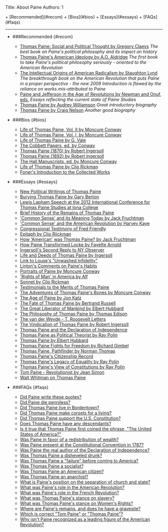 Title: About Paine
Authors: 1

<div id="jumpstrip" markdown="1">
+ [Recommended](#recom)
+ [Bios](#bios)
+ [Essays](#essays)
+ [FAQs](#faqs)
</div>

<hr style="clear:both"/>

<div class="writings" markdown="1">

+ ###Recommended {#recom}

    - [Thomas Paine: Social and Political Thought by Gregory Claeys](http://amzn.com/0044450907) *The best book on Paine's political philosophy and its impact on history*
    - [Thomas Paine's American Ideology by A.O. Aldridge](http://www.amazon.com/Thomas-Paines-American-Ideology-Aldridge/dp/0874132606/ref=sr_1_3?s=books&ie=UTF8&qid=1414245673&sr=1-3&keywords=Thomas+Paine%27s+AMerican+Ideology) *The first book to take Paine's political philosophy seriously - oriented to the American Revolution*
    - [The Intellectual Origins of American Radicalism by Staughton Lynd](http://www.amazon.com/s/ref=nb_sb_noss_1?url=search-alias%3Dstripbooks&field-keywords=Intellectual+origins+of+American+Radicalism) *The breakthrough book on the American Revolution that puts Paine in a proper perspective - the new 2009 Introduction is flawed by the reliance on works mis-attributed to Paine*
    - [Paine and Jefferson in the Age of Revolutions by Newman and Onuf, eds.](http://www.amazon.com/Paine-Jefferson-Revolutions-Jeffersonian-America/dp/0813934761) *Essays reflecting the current state of Paine Studies*
    - [Thomas Paine by Audrey Williamson](http://www.amazon.com/Thomas-Paine-Life-Work-Times/dp/0312801858/ref=sr_1_3?s=books&ie=UTF8&qid=1414246329&sr=1-3&keywords=Thomas+Paine+Audrey+Williamson) *Great introductory biography*
    - [Thomas Paine by Craig Nelson](http://www.amazon.com/Thomas-Paine-Enlightenment-Revolution-Nations/dp/0143112384/ref=sr_1_1?s=books&ie=UTF8&qid=1414246413&sr=1-1&keywords=Thomas+Paine+Craig+Nelson) *Another good biography*

+ ###Bios {#bios}

    - [Life of Thomas Paine, Vol. II by Moncure Conway](/aboutpaine/life-of-thomas-paine-vol-ii-by-moncure-conway.html)
    - [Life of Thomas Paine, Vol. I, by Moncure Conway](/aboutpaine/life-of-thomas-paine-by-moncure-conway.html)
    - [Life of Thomas Paine by G. Vale](/aboutpaine/life-of-thomas-paine-by-g-vale.html)
    - [The Cobbett Papers, ed. by Conway](/aboutpaine/the-cobbett-papers-ed-by-conway.html)
    - [Thomas Paine (1870) by Robert Ingersoll](/aboutpaine/thomas-paine-1870-by-robert-ingersoll.html)
    - [Thomas Paine (1892) by Robert Ingersoll](/aboutpaine/thomas-paine-1892-by-robert-ingersoll.html)
    - [The Hall Manuscripts, ed. by Moncure Conway](/aboutpaine/the-hall-manuscripts-ed-by-moncure-conway.html)
    - [Life of Thomas Paine by Clio Rickman](/aboutpaine/life-of-thomas-paine-by-clio-rickman.html)
    - [Foner's Introduction to the Collected Works](/aboutpaine/foner-s-introduction-to-the-collected-works.html)
    


+ ###Essays {#essays}

    - [New Political Writings of Thomas Paine](/aboutpaine/new-political-writings-of-thomas-paine.html)
    - [Burying Thomas Paine by Gary Berton](/aboutpaine/burying-thomas-paine.html)
    - [Lewis Lapham Speech at the 2012 International Conference for Thomas Paine Studies at Iona College](/aboutpaine/lewis-lapham-speech.html)
    - [Brief History of the Remains of Thomas Paine](/aboutpaine/brief-history-of-the-remains-of-thomas-paine.html)
    - ['Common Sense' and its Meaning Today by Jack Fruchtman](/aboutpaine/common-sense-and-its-meaning-today-by-jack-fruchtman.html)
    - ['Common Sense' and the American Revolution by Harvey Kaye](/aboutpaine/common-sense-and-the-american-revolution-by-harvey-kaye.html)
    - [Congressional Testimony of Fred Friendly](/aboutpaine/congressional-testimony-of-fred-friendly.html)
    - [Epitaph by Clio Riickman](/aboutpaine/epitaph-by-clio-riickman.html)
    - [How 'American' was Thomas Paine? by Jack Fruchtman](/aboutpaine/how-american-was-thomas-paine-by-jack-fruchtman.html)
    - [How Paine Transformed Locke by Fayette Arnold](/aboutpaine/how-paine-transformed-locke-by-fayette-arnold.html)
    - [Ingersoll's Second Reply to NY Observer](/aboutpaine/ingersoll-s-second-reply-to-ny-observer.html)
    - [Life and Deeds of Thomas Paine by Ingersoll](/aboutpaine/life-and-deeds-of-thomas-paine-by-ingersoll.html)
    - [Link to Louse's "Unwashed Infidelity"](/aboutpaine/link-to-louse-s-unwashed-infidelity.html)
    - [Linton's Comments on Paine's Habits](/aboutpaine/linton-s-commenst-on-paine-s-habits.html)
    - [Portraits of Paine by Moncure Conway](/aboutpaine/portraits-of-paine-by-moncure-conway.html)
    - ['Rights of Man' in America by Alf](/aboutpaine/rights-of-man-in-america-by-alfred-young.html)
    - [Sonnet by Clio Rickman](/aboutpaine/sonnet-by-clio-rickman.html)
    - [Testimonials to the Merits of Thomas Paine](/aboutpaine/testimonials-to-the-merits-of-thomas-paine.html)
    - [The Adventures of Thomas Paine's Bones by Moncure Conway](/aboutpaine/the-adventures-of-thomas-paine-s-bones-by-moncure-conway.html)
    - [The Age of Paine by Jon Katz](/aboutpaine/the-age-of-paine-by-jon-katz.html)
    - [The Fate of Thomas Paine by Bertrand Russell](/aboutpaine/the-fate-of-thomas-paine-by-bertrand-russell.html)
    - [The Great Liberator of Mankind by Elbert Hubbard](/aboutpaine/the-great-liberator-of-mankind-by-elbert-hubbard.html)
    - [The Philosophy of Thomas Paine by Thomas Edison](/aboutpaine/the-philosophy-of-thomas-paine-by-thomas-edison.html)
    - [The van der Weyde - T. Roosevelt Letters](/aboutpaine/the-van-der-weyde-t-roosevelt-letters.html)
    - [The Vindication of Thomas Paine by Robert Ingersoll](/aboutpaine/the-vindication-of-thomas-paine-by-robert-ingersoll.html)
    - [Thomas Paine and the Declaration of Independence](/aboutpaine/thomas-paine-and-the-declaration-of-independence.html)
    - [Thomas Paine as Political Theorist by Ray Polin](/aboutpaine/thomas-paine-as-political-theorist-by-ray-polin.html)
    - [Thomas Paine by Elbert Hubbard](/aboutpaine/thomas-paine-by-elbert-hubbard.html)
    - [Thomas Paine Fights for Freedom by Richard Gimbel](/aboutpaine/thomas-paine-fights-for-freedom-by-richard-gimbel.html)
    - [Thomas Paine, Pathfinder by Norman Thomas](/aboutpaine/thomas-paine-pathfinder-by-norman-thomas.html)
    - [Thomas Paine's Citizenship Record](/aboutpaine/thomas-paine-s-citizenship-record.html)
    - [Thomas Paine's Legacy of Equality by Ray Polin](/aboutpaine/thomas-paine-s-legacy-of-equality-by-ray-polin.html)
    - [Thomas Paine's View of Constitutions by Ray Polin](/aboutpaine/thomas-paine-s-view-of-constitutions-by-ray-polin.html)
    - [Tom Paine - Revolutionist by Jean Simon](/aboutpaine/tom-paine-revolutionist-by-jean-simon.html)
    - [Walt Whitman on Thomas Paine](/aboutpaine/walt-whitman-on-thomas-paine.html)


+ ###FAQs {#faqs}

    - [Did Paine write these quotes?](/aboutpaine/did-paine-write-these-quotes.html)
    - [Did Paine die penniless?](/aboutpaine/did-paine-die-penniless.html)
    - [Did Thomas Paine live in Bordentown?](/aboutpaine/did-thomas-paine-live-in-bordentown.html)
    - [Did Thomas Paine make corsets for a living?](/aboutpaine/did-thomas-paine-make-corsets-for-a-living.html)
    - [Did Thomas Paine support the U.S. Constitution?](/aboutpaine/did-thomas-paine-support-the-u-s-constitution.html)
    - [Does Thomas Paine have any descendants?](/aboutpaine/does-thomas-paine-have-any-descendants.html)
    - [Is it true that Thomas Paine first coined the phrase, "The United States of America?"](/aboutpaine/is-it-true-that-thomas-paine-first-coined-the-phrase-the-united-states-of-america.html)
    - [Was Paine in favor of a redistribution of wealth?](/aboutpaine/was-paine-in-favor-of-a-redistribution-of-wealth.html)
    - [Was Paine present at the Constitutional Convention in 1787?](/aboutpaine/was-paine-present-at-the-constitutional-convention-in-1787.html)
    - [Was Paine the real author of the Declaration of Independence?](/aboutpaine/was-paine-the-real-author-of-the-declaration-of-independence.html)
    - [Was Thomas Paine a disheveled drunk?](/aboutpaine/was-thomas-paine-a-disheveled-drunk.html)
    - [Was Thomas Paine a "failure" before coming to America?](/aboutpaine/was-thomas-paine-a-failure-before-coming-to-america.html)
    - [Was Thomas Paine a socialist?](/aboutpaine/was-thomas-paine-a-socialist.html)
    - [Was Thomas Paine an American citizen?](/aboutpaine/was-thomas-paine-an-american-citizen.html)
    - [Was Thomas Paine an anarchist?](/aboutpaine/was-thomas-paine-an-anarchist.html)
    - [What is Paine's position on the separation of church and state?](/aboutpaine/what-is-paine-s-position-on-the-separation-of-church-and-state.html)
    - [What was Paine's role in the American Revolution?](/aboutpaine/what-was-paine-s-role-in-the-american-revolution.html)
    - [What was Paine's role in the French Revolution?](/aboutpaine/what-was-paine-s-role-in-the-french-revolution.html)
    - [What was Thomas Paine's stance on slavery?](/aboutpaine/what-was-thomas-paine-s-stance-on-slavery.html)
    - [What was Thomas Paine's stance on Women's Rights?](/aboutpaine/what-was-thomas-paine-s-stance-on-women-s-rights.html)
    - [Where are Paine's remains, and does he have a gravesite?](/aboutpaine/where-are-paine-s-remains-and-does-he-have-a-gravesite.html)
    - [Which is correct "Tom Paine" or "Thomas Paine"?](/aboutpaine/which-is-correct-tom-paine-or-thomas-paine.html)
    - [Why isn't Paine recognized as a leading figure of the American Revolution?](/aboutpaine/why-isn-t-paine-recognized-as-a-leading-figure-of-the-american-revolution.html)

</div>
